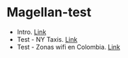 # Magellan-test

* Intro. [Link](https://www.zepl.com/viewer/notebooks/bm90ZTovL2RhdmlkanVyYWRvLzg0NDJkODIzOTQyMDQyOGVhYTkyYzI2YjZjMjQ2ZjBjL25vdGUuanNvbg)
* Test - NY Taxis. [Link](https://www.zepl.com/viewer/notebooks/bm90ZTovL2RhdmlkanVyYWRvL2E1MDIwZDAwOTQ4NDQyM2NhMDJiYWIwOTJlZDdjNTMxL25vdGUuanNvbg)
* Test - Zonas wifi en Colombia. [Link](https://www.zepl.com/viewer/notebooks/bm90ZTovL2RhdmlkanVyYWRvL2RmOWJjMTNiZmQyYzQ1NTVhYjdjMDg4ZDM1Y2E4N2VkL25vdGUuanNvbg)